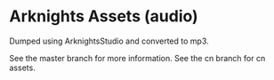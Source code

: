 # Arknights Assets (audio)

Dumped using ArknightsStudio and converted to mp3.

See the master branch for more information.
See the cn branch for cn assets.
